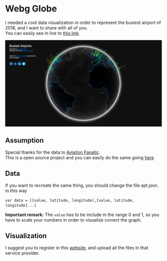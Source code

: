 # Webg Globe

I needed a cool data visualization in order to represent the busiest airport of 2018, and I want to share with all of you.<br> You can easily see in live to <a href="https://busiest-airport-2018.netlify.com/">this link</a>.

<img src="image.png">

## Assumption

Special thanks for the data to <a href="https://www.aviationfanatic.com/">Aviaiton Fanatic</a>.<br>
This is a open source project and you can easily do the same going <a href="https://experiments.withgoogle.com/chrome/globe">here</a>


## Data 

If you want to recreate the same thing, you should change the file apt.json. in this way <br>
```
var data = [[value, latitude, longitude],[value, latitude, longitude]...]
```
<b>Important remark:</b> The ```value``` has to be include in the range 0 and 1, so you have to scale your numbers in order to visualize correct the graph.

## Visualization  

I suggest you to register in this <a href="https://netlify.com">website</a>, and upload all the files in that service provider. 
